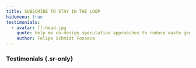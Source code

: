 ```yaml
---
title: SUBSCRIBE TO STAY IN THE LOOP
hidemenu: true
testimonials:
  - avatar: ff-head.jpg
    quote: Help me co-design speculative approaches to reduce waste generation in contemporary urban contexts.
    author: Felipe Schmidt Fonseca
---
```

### Testimonials {.sr-only}
